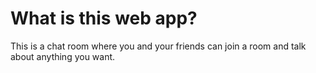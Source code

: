 # What is this web app?

This is a chat room where you and your friends can join a room and talk about anything you want. 